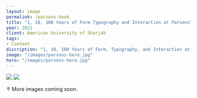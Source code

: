 ```yaml
---
layout: image
permalink: /parsons-book
title: "1, 10, 100 Years of Form Typography and Interaction at Parsons"
year: 2021
client: American University of Sharjah
tags:
- Content
discription: "1, 10, 100 Years of Form, Typography, and Interaction at Parsons is a 400 page book documenting the communication design program at Parsons through the lens of three discreet time scales: the last year, the last decade, and the last century. We served as editor for the project, commissioning essays, interviews, and other content."
image: "/images/parsons-hero.jpg"
hero: "/images/parsons-hero.jpg"
---
```



<img src="http://www.jarrettfuller.com/images/projects/parsons_01.jpg">

<img src="http://www.jarrettfuller.com/images/projects/parsons_02.jpg">
<div class="right"><p>&uarr; More images coming soon.</p></div>




